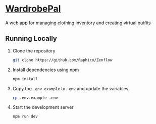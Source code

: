 # [WardrobePal](https://wardrobe-pal.vercel.app/)

A web app for managing clothing inventory and creating virtual outfits

## Running Locally

1. Clone the repository

   ```bash
   git clone https://github.com/Raphico/Zenflow
   ```

2. Install dependencies using npm

   ```bash
   npm install
   ```

3. Copy the `.env.example` to `.env` and update the variables.

   ```bash
   cp .env.example .env
   ```

4. Start the development server

   ```bash
   npm run dev
   ```
